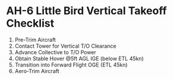 # AH-6 Little Bird Vertical Takeoff Checklist

1. Pre-Trim Aircraft
2. Contact Tower for Vertical T/O Clearance
3. Advance Collective to T/O Power
4. Obtain Stable Hover @5ft AGL IGE (below ETL 45kn)
5. Transition into Forward Flight OGE (ETL 45kn)
6. Aero-Trim Aircraft
